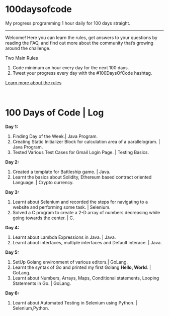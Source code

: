 # 100daysofcode
My progress programming 1 hour daily for 100 days straight.

_____________________________________________________________

Welcome! Here you can learn the rules, get answers to your questions by reading the FAQ, and find out more about the community that’s growing around the challenge.

Two Main Rules

1. Code minimum an hour every day for the next 100 days.<br>
2. Tweet your progress every day with the #100DaysOfCode hashtag.

<a href="https://www.100daysofcode.com"> Learn more about the rules</a>

<br>

<h1> <b> 100 Days of Code | Log </b> </h1>

<b>Day 1:</b>
   <div>
   <ol>
    <li>Finding Day of the Week.| Java Program.</li>
    <li>Creating Static Initializer Block for calculation area of a parallelogram. | Java Program.</li>
    <li>Tested Various Test Cases for Gmail Login Page. | Testing Basics.</li>
   </ol>
  </div>
<b>Day 2:</b>
   <div>
   <ol>
    <li>Created a template for Battleship game. | Java. </li>
    <li>Learnt the basics about Solidity, Ethereum based contract oriented Language. | Crypto currency.</li>
   </ol>
   </div>
<b>Day 3:</b>
   <div>
   <ol>
   <li>Learnt about Selenium and recorded the steps for navigating to a website and performing some task. | Selenium.</li>
   <li>Solved a C program to create a 2-D array of numbers decreasing while going towards the center. | C.</li>
   </ol>
   </div>
<b>Day 4:</b>
  <div>
   <ol>
 <li>Learnt about Lambda Expressions in Java. | Java.</li>
 <li>Learnt about interfaces, multiple interfaces and Default interace. | Java.</li>
      </ol>
   </div>
  <b>Day 5:</b>
  <div>
   <ol>
   <li>SetUp Golang environment of various editors.| GoLang.</li>
   <li>Learnt the syntax of Go and printed my first Golang <b>Hello, World</b>. | GoLang.</li>   
      <li>Learnt about Numbers, Arrays, Maps, Conditional statements, Looping Statements in Go. | GoLang.</li>
   </ol>
</div>

<b>Day 6:</b>
<div>
<ol>
<li>Learnt about Automated Testing in Selenium using Python. | Selenium,Python.
</ol>
</div>
